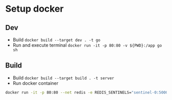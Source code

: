 # Setup docker

## Dev

- Build `docker build --target dev . -t go`
- Run and execute terminal `docker run -it -p 80:80 -v ${PWD}:/app go sh`

## Build

- Build `docker build --target build . -t server`
- Run docker container
```bash
docker run -it -p 80:80 --net redis -e REDIS_SENTINELS="sentinel-0:5000,sentinel-1:5000,sentinel-2:5000" -e REDIS_MASTER_NAME="mymaster" -e REDIS_PASSWORD="1234" server
```
